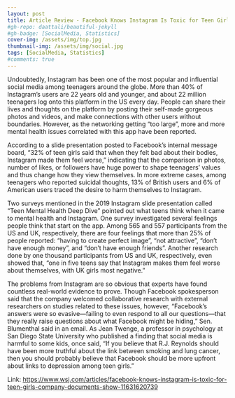 ```yaml
---
layout: post
title: Article Review - Facebook Knows Instagram Is Toxic for Teen Girls, Company Documents Show
#gh-repo: daattali/beautiful-jekyll
#gh-badge: [SocialMedia, Statistics]
cover-img: /assets/img/top.jpg
thumbnail-img: /assets/img/social.jpg
tags: [SocialMedia, Statistics]
#comments: true
---
```


Undoubtedly, Instagram has been one of the most popular and influential social media among teenagers around the globe. More than 40% of Instagram’s users are 22 years old and younger, and about 22 million teenagers log onto this platform in the US every day. People can share their lives and thoughts on the platform by posting their self-made gorgeous photos and videos, and make connections with other users without boundaries. However, as the networking getting “too large”, more and more mental health issues correlated with this app have been reported.

According to a slide presentation posted to Facebook’s internal message board, “32% of teen girls said that when they felt bad about their bodies, Instagram made them feel worse,” indicating that the comparison in photos, number of likes, or followers have huge power to shape teenagers’ values and thus change how they view themselves. In more extreme cases, among teenagers who reported suicidal thoughts, 13% of British users and 6% of American users traced the desire to harm themselves to Instagram.

Two surveys mentioned in the 2019 Instagram slide presentation called “Teen Mental Health Deep Dive” pointed out what teens think when it came to mental health and Instagram. One survey investigated several feelings people think that start on the app. Among 565 and 557 participants from the US and UK, respectively, there are four feelings that more than 25% of people reported: “having to create perfect image”, “not attractive”, “don’t have enough money”, and “don’t have enough friends”. Another research done by one thousand participants from US and UK, respectively, even showed that, “one in five teens say that Instagram makes them feel worse about themselves, with UK girls most negative.”

The problems from Instagram are so obvious that experts have found countless real-world evidence to prove. Though Facebook spokesperson said that the company welcomed collaborative research with external researchers on studies related to these issues, however, “Facebook’s answers were so evasive—failing to even respond to all our questions—that they really raise questions about what Facebook might be hiding,” Sen. Blumenthal said in an email. As Jean Twenge, a professor in psychology at San Diego State University who published a finding that social media is harmful to some kids, once said, “If you believe that R.J. Reynolds should have been more truthful about the link between smoking and lung cancer, then you should probably believe that Facebook should be more upfront about links to depression among teen girls.”

Link: https://www.wsj.com/articles/facebook-knows-instagram-is-toxic-for-teen-girls-company-documents-show-11631620739